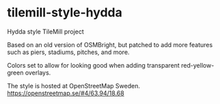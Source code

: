 tilemill-style-hydda
====================

Hydda style TileMill project

Based on an old version of OSMBright, but patched to add more features such as piers, stadiums, pitches, and more.

Colors set to allow for looking good when adding transparent red-yellow-green overlays.

The style is hosted at OpenStreetMap Sweden.
https://openstreetmap.se/#4/63.94/18.68
